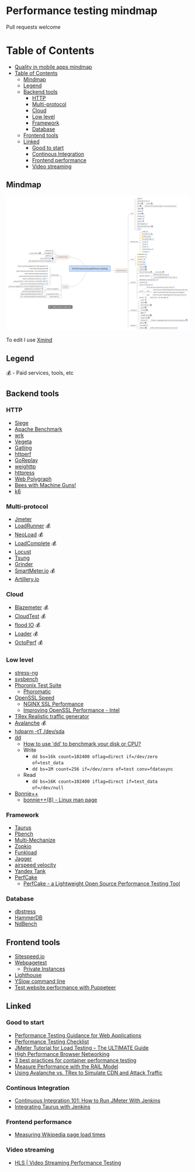 # Performance testing mindmap

Pull requests welcome

Table of Contents
=================

   * [Quality in mobile apps mindmap](#quality-in-mobile-apps-mindmap)
   * [Table of Contents](#table-of-contents)
      * [Mindmap](#mindmap)
      * [Legend](#legend)
      * [Backend tools](#backend-tools)
         * [HTTP](#http)
         * [Multi-protocol](#multi-protocol)
         * [Cloud](#cloud)
         * [Low level](#low-level)
         * [Framework](#framework)
         * [Database](#database)
      * [Frontend tools](#frontend-tools)
      * [Linked](#linked)
         * [Good to start](#good-to-start)
         * [Continous Integration](#continous-integration)
         * [Frontend performance](#frontend-performance)
         * [Video streaming](#video-streaming)

## Mindmap
![Performance testing mindmap](images/performance_testing_mindmap.png)

To edit I use [Xmind](http://www.xmind.net/)

## Legend
:moneybag: - Paid services, tools, etc

## Backend tools

### HTTP

* [Siege](https://www.joedog.org/siege-home/)
* [Apache Benchmark](https://httpd.apache.org/docs/2.4/programs/ab.html)
* [wrk](https://github.com/wg/wrk)
* [Vegeta](https://github.com/tsenart/vegeta)
* [Gatling](https://gatling.io/)
* [httperf](https://github.com/httperf/httperf)
* [GoReplay](https://goreplay.org/)
* [weighttp](https://redmine.lighttpd.net/projects/weighttp/wiki)
* [httpress](https://bitbucket.org/yarosla/httpress/wiki/Home)
* [Web Polygraph](http://www.web-polygraph.org/)
* [Bees with Machine Guns!](https://github.com/newsapps/beeswithmachineguns)
* [k6](https://k6.io/)

### Multi-protocol

* [Jmeter](http://jmeter.apache.org/)
* [LoadRunner](http://www8.hp.com/pl/pl/software-solutions/loadrunner-load-testing/) :moneybag:
* [NeoLoad](https://www.neotys.com/neoload/overview) :moneybag:
* [LoadComplete](https://smartbear.com/product/loadcomplete/overview/) :moneybag:
* [Locust](http://locust.io/)
* [Tsung](http://tsung.erlang-projects.org/)
* [Grinder](http://grinder.sourceforge.net/)
* [SmartMeter.io](https://www.smartmeter.io/) :moneybag:
* [Artillery.io](https://artillery.io/)

### Cloud

* [Blazemeter](https://www.blazemeter.com/) :moneybag:
* [CloudTest](https://www.soasta.com/load-testing/) :moneybag:
* [flood IO](https://flood.io/) :moneybag:
* [Loader](https://loader.io/) :moneybag:
* [OctoPerf](https://octoperf.com/) :moneybag:

### Low level

* [stress-ng](https://github.com/ColinIanKing/stress-ng)
* [sysbench](https://github.com/akopytov/sysbench)
* [Phoronix Test Suite](https://www.phoronix-test-suite.com/)
    * [Phoromatic](https://www.phoronix-test-suite.com/?k=phoromatic)
* [OpenSSL Speed](https://www.openssl.org/docs/manmaster/man1/openssl-speed.html)
    * [NGINX SSL Performance](https://cdn.wp.nginx.com/wp-content/uploads/2014/07/NGINX-SSL-Performance.pdf) 
    * [Improving OpenSSL Performance - Intel](https://software.intel.com/en-us/articles/improving-openssl-performance)
* [TRex Realistic traffic generator](https://trex-tgn.cisco.com/)
* [Avalanche](https://www.spirent.com/Products/Avalanche) :moneybag:
* [hdparm -tT /dev/sda](https://linux.die.net/man/8/hdparm)
* [dd](https://linux.die.net/man/1/dd)
  * [How to use 'dd' to benchmark your disk or CPU?](https://romanrm.net/dd-benchmark)
  * Write
    * `dd bs=16k count=102400 oflag=direct if=/dev/zero of=test_data`
    * `dd bs=1M count=256 if=/dev/zero of=test conv=fdatasync`
  * Read
    * `dd bs=16K count=102400 iflag=direct if=test_data of=/dev/null`
* [Bonnie++](https://www.coker.com.au/bonnie++/)
    * [bonnie++(8) - Linux man page](https://linux.die.net/man/8/bonnie++)

### Framework

* [Taurus](http://gettaurus.org/)
* [Pbench](https://github.com/distributed-system-analysis/pbench)
* [Multi-Mechanize](https://github.com/cgoldberg/multi-mechanize)
* [Zopkio](https://github.com/linkedin/Zopkio)
* [Funkload](https://github.com/nuxeo/FunkLoad)
* [Jagger](https://jagger.griddynamics.net/index.html)
* [airspeed velocity](http://asv.readthedocs.io/en/latest/)
* [Yandex Tank](https://github.com/yandex/yandex-tank)
* [PerfCake](http://perfcake.org/)
	* [PerfCake - a Lightweight Open Source Performance Testing Tool](http://www.methodsandtools.com/tools/perfcake.php)

### Database

* [dbstress](https://github.com/semberal/dbstress)
* [HammerDB](http://www.hammerdb.com/)
* [NdBench](https://github.com/Netflix/ndbench)

## Frontend tools

* [Sitespeed.io](https://www.sitespeed.io/)
* [Webpagetest](https://www.webpagetest.org/)
    * [Private Instances](https://github.com/WPO-Foundation/webpagetest-docs/blob/master/user/Private%20Instances/README.md)
* [Lighthouse](https://developers.google.com/web/tools/lighthouse/)
* [YSlow command line](http://yslow.org/command-line-har/)
* [Test website performance with Puppeteer](https://michaljanaszek.com/blog/test-website-performance-with-puppeteer)

## Linked

### Good to start

* [Performance Testing Guidance for Web Applications](https://msdn.microsoft.com/pl-pl/library/bb924375.aspx)
* [Performance Testing Checklist](http://www.seleniumtests.com/2016/02/performance-testing-checklist.html)
* [JMeter Tutorial for Load Testing – The ULTIMATE Guide](https://www.javacodegeeks.com/2014/11/jmeter-tutorial-load-testing.html)
* [High Performance Browser Networking](https://hpbn.co/)
* [3 best practices for container performance testing](https://techbeacon.com/3-best-practices-container-performance-testing)
* [Measure Performance with the RAIL Model](https://developers.google.com/web/fundamentals/performance/rail)
* [Using Avalanche vs. TRex to Simulate CDN and Attack Traffic](https://www.incapsula.com/blog/trex-traffic-generator-software.html)

### Continous Integration

* [Continuous Integration 101: How to Run JMeter With Jenkins](https://www.blazemeter.com/blog/continuous-integration-101-how-run-jmeter-jenkins)
* [Integrating Taurus with Jenkins](http://gettaurus.org/kb/Jenkins/)

### Frontend performance

* [Measuring Wikipedia page load times](https://phabricator.wikimedia.org/phame/live/7/post/83/measuring_wikipedia_page_load_times/)

### Video streaming

* [HLS | Video Streaming Performance Testing](https://www.swtestacademy.com/video-streaming-performance-testing/)
